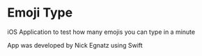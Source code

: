 # Emoji Type
iOS Application to test how many emojis you can type in a minute

App was developed by Nick Egnatz using Swift
